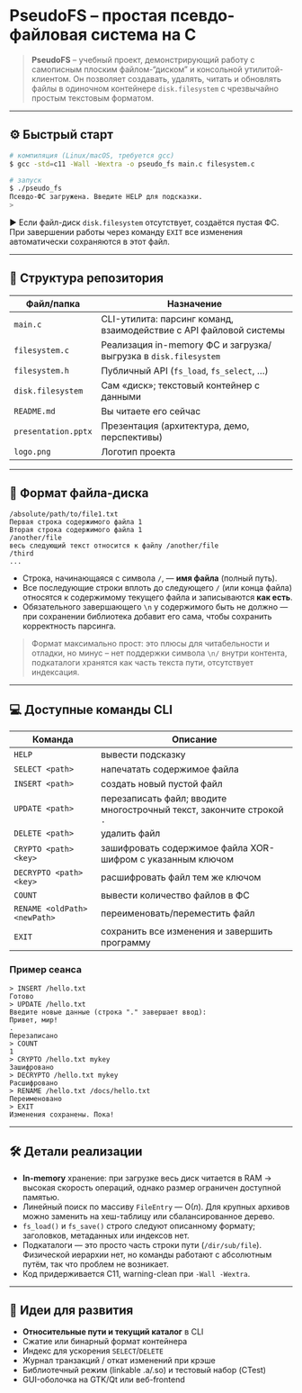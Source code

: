# PseudoFS – простая псевдо-файловая система на C

> **PseudoFS** – учебный проект, демонстрирующий работу с самописным плоским
> файлом-“диском” и консольной утилитой-клиентом. Он позволяет создавать,
> удалять, читать и обновлять файлы в одиночном контейнере `disk.filesystem`
> с чрезвычайно простым текстовым форматом.

---

## ⚙️ Быстрый старт

```bash
# компиляция (Linux/macOS, требуется gcc)
$ gcc -std=c11 -Wall -Wextra -o pseudo_fs main.c filesystem.c

# запуск
$ ./pseudo_fs
Псевдо-ФС загружена. Введите HELP для подсказки.
> 
```

▶️ Если файл-диск `disk.filesystem` отсутствует, создаётся пустая ФС.
При завершении работы через команду `EXIT` все изменения автоматически
сохраняются в этот файл.

---

## 📂 Структура репозитория

| Файл/папка         | Назначение                                                        |
|--------------------|-------------------------------------------------------------------|
| `main.c`           | CLI-утилита: парсинг команд, взаимодействие с API файловой системы|
| `filesystem.c`     | Реализация in-memory ФС и загрузка/выгрузка в `disk.filesystem`   |
| `filesystem.h`     | Публичный API (`fs_load`, `fs_select`, …)                         |
| `disk.filesystem`  | Сам «диск»; текстовый контейнер с данными                        |
| `README.md`        | Вы читаете его сейчас                                            |
| `presentation.pptx`| Презентация (архитектура, демо, перспективы)                     |
| `logo.png`         | Логотип проекта                                                  |

---

## 📝 Формат файла-диска

```
/absolute/path/to/file1.txt
Первая строка содержимого файла 1
Вторая строка содержимого файла 1
/another/file
весь следующий текст относится к файлу /another/file
/third
...
```

* Строка, начинающаяся с символа `/`, — **имя файла** (полный путь).
* Все последующие строки вплоть до следующего `/` (или конца файла)
  относятся к содержимому текущего файла и записываются **как есть**.
* Обязательного завершающего `\n` у содержимого быть не должно — при
  сохранении библиотека добавит его сама, чтобы сохранить корректность парсинга.

> Формат максимально прост: это плюсы для читабельности и отладки, но минус –
> нет поддержки символа `\n/` внутри контента, подкаталоги хранятся как часть
> текста пути, отсутствует индексация.

---

## 💻 Доступные команды CLI

| Команда | Описание |
|---------|----------|
| `HELP` | вывести подсказку |
| `SELECT <path>` | напечатать содержимое файла |
| `INSERT <path>` | создать новый пустой файл |
| `UPDATE <path>` | перезаписать файл; вводите многострочный текст, закончите строкой `.` |
| `DELETE <path>` | удалить файл |
| `CRYPTO <path> <key>` | зашифровать содержимое файла XOR-шифром с указанным ключом |
| `DECRYPTO <path> <key>` | расшифровать файл тем же ключом |
| `COUNT` | вывести количество файлов в ФС |
| `RENAME <oldPath> <newPath>` | переименовать/переместить файл |
| `EXIT` | сохранить все изменения и завершить программу |

### Пример сеанса

```
> INSERT /hello.txt
Готово
> UPDATE /hello.txt
Введите новые данные (строка "." завершает ввод):
Привет, мир!
.
Перезаписано
> COUNT
1
> CRYPTO /hello.txt mykey
Зашифровано
> DECRYPTO /hello.txt mykey
Расшифровано
> RENAME /hello.txt /docs/hello.txt
Переименовано
> EXIT
Изменения сохранены. Пока!
```

---

## 🛠️ Детали реализации

* **In-memory** хранение: при загрузке весь диск читается в RAM → высокая
  скорость операций, однако размер ограничен доступной памятью.
* Линейный поиск по массиву `FileEntry` — O(_n_). Для крупных архивов можно
  заменить на хеш-таблицу или сбалансированное дерево.
* `fs_load()` и `fs_save()` строго следуют описанному формату;
  заголовков, метаданных или индексов нет.
* Подкаталоги — это просто часть строки пути (`/dir/sub/file`). Физической
  иерархии нет, но команды работают с абсолютным путём, так что проблем не возникает.
* Код придерживается C11, warning-clean при `-Wall -Wextra`.

---

## 🚀 Идеи для развития

* **Относительные пути и текущий каталог** в CLI
* Сжатие или бинарный формат контейнера
* Индекс для ускорения `SELECT`/`DELETE`
* Журнал транзакций / откат изменений при крэше
* Библиотечный режим (linkable .a/.so) и тестовый набор (CTest)
* GUI-оболочка на GTK/Qt или веб-frontend
